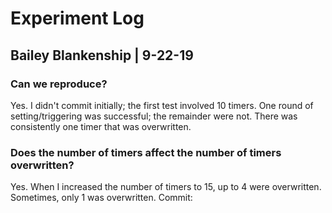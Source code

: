 # Experiment Log
## Bailey Blankenship | 9-22-19

### Can we reproduce?
Yes. I didn't commit initially; the first test involved 10 timers.
One round of setting/triggering was successful; the remainder were not.
There was consistently one timer that was overwritten.

### Does the number of timers affect the number of timers overwritten?
Yes. When I increased the number of timers to 15, up to 4 were overwritten.
Sometimes, only 1 was overwritten.
Commit: 
